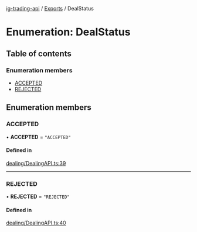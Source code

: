 [ig-trading-api](../README.md) / [Exports](../modules.md) / DealStatus

# Enumeration: DealStatus

## Table of contents

### Enumeration members

- [ACCEPTED](DealStatus.md#accepted)
- [REJECTED](DealStatus.md#rejected)

## Enumeration members

### ACCEPTED

• **ACCEPTED** = `"ACCEPTED"`

#### Defined in

[dealing/DealingAPI.ts:39](https://github.com/bennycode/ig-trading-api/blob/c7d6810/src/dealing/DealingAPI.ts#L39)

---

### REJECTED

• **REJECTED** = `"REJECTED"`

#### Defined in

[dealing/DealingAPI.ts:40](https://github.com/bennycode/ig-trading-api/blob/c7d6810/src/dealing/DealingAPI.ts#L40)
